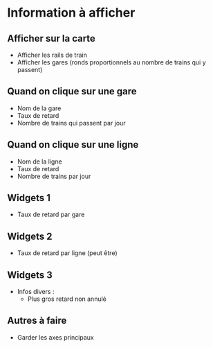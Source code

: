 # Information à afficher


## Afficher sur la carte

- Afficher les rails de train
- Afficher les gares (ronds proportionnels au nombre de trains qui y passent)

## Quand on clique sur une gare

- Nom de la gare
- Taux de retard 
- Nombre de trains qui passent par jour

## Quand on clique sur une ligne

- Nom de la ligne
- Taux de retard
- Nombre de trains par jour

## Widgets 1

- Taux de retard par gare


## Widgets 2

- Taux de retard par ligne (peut être)


## Widgets 3

- Infos divers :
  - Plus gros retard non annulé


## Autres à faire

- Garder les axes principaux